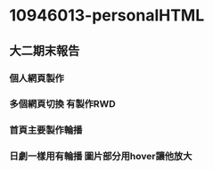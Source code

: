 # 10946013-personalHTML
## 大二期末報告
### 個人網頁製作
### 多個網頁切換 有製作RWD
### 首頁主要製作輪播
### 日劇一樣用有輪播 圖片部分用hover讓他放大

